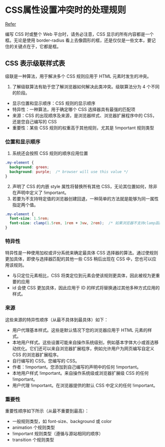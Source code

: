 # CSS属性设置冲突时的处理规则

[Refer](https://web.dev/learn/css/the-cascade?hl=zh-cn)

编写 CSS 时或整个 Web 平台时，请务必注意，CSS 显示的所有内容都是一个框。无论是使用 border-radius 看上去像圆形的框，还是仅仅是一些文本，要记住的关键点在于，它都是框。

## CSS 表示级联样式表
级联是一种算法，用于解决多个 CSS 规则应用于 HTML 元素时发生的冲突。
1. 了解级联算法有助于您了解浏览器如何解决此类冲突。级联算法分为 4 个不同的阶段。
- 显示位置和显示顺序：CSS 规则的显示顺序
- 特异性：一种算法，用于确定哪个 CSS 选择器具有最强的匹配项
- 来源：CSS 的出现顺序及来源，是浏览器样式、浏览器扩展程序中的 CSS，还是您自己编写的 CSS
- 重要性：某些 CSS 规则的权重高于其他规则，尤其是 !important 规则类型

### 位置和显示顺序
1. 系统还会按照 CSS 规则的顺序应用位置
```css
.my-element {
  background: green;
  background: purple;  /* browser will use this value */
}
```
2. 声明了 CSS 的内嵌 style 属性将替换所有其他 CSS，无论其位置如何，除非在声明中定义了 !important。
3. 若要为不支持特定值的浏览器创建回退，一种简单的方法就是能够为同一属性指定两个值。
```css
.my-element {
  font-size: 1.5rem;
  font-size: clamp(1.5rem, 1rem + 3vw, 2rem);  /* 如果浏览器不支持clamp函数会使用上一行的值 */
}
```
### 特异性
特异性是一种使用加权或评分系统来确定最具体 CSS 选择器的算法。通过使规则更加具体，即使与选择器匹配的其他一些 CSS 稍后出现在 CSS 中，您也可以应用该规则。
- 与只定位元素相比，CSS 将类定位到元素会使该规则更具体，因此被视为更重要的应用
- id 会使 CSS 更加具体，因此应用于 ID 的样式将替换通过其他多种方式应用的样式。

### 来源
这些来源的特异性顺序（从最不具体到最具体）如下：
- 用户代理基本样式。这些是默认情况下您的浏览器应用于 HTML 元素的样式。
- 本地用户样式。这些设置可能来自操作系统级别，例如基本字体大小或首选移动优化。它们还可以来自浏览器扩展程序，例如允许用户为网页编写自定义 CSS 的浏览器扩展程序。
- 自行编写的 CSS。您编写的 CSS。
- 作者：!important。您添加到自己编写的声明中的任何 !important。
- 本地用户样式 !important。来自操作系统级或浏览器扩展级 CSS 的任何 !important。
- 用户代理 !important。在浏览器提供的默认 CSS 中定义的任何 !important。

### 重要性
重要性顺序如下所示（从最不重要到最高）：
- 一般规则类型，如 font-size、background 或 color
- animation 个规则类型
- !important 规则类型（遵循与源站相同的顺序）
- transition 个规则类型
